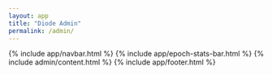 ```yaml
---
layout: app
title: "Diode Admin"
permalink: /admin/
---
```


<div id="admin">
  {% include app/navbar.html %}
  {% include app/epoch-stats-bar.html %}
  {% include admin/content.html %}
  {% include app/footer.html %}

</div>
